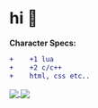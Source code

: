 # hi 👋
**Character Specs:**
```diff
+    +1 lua
+    +2 c/c++
+    html, css etc..

```


<a href="https://github.com/pr4sr">
  <img align="center" src="https://github-readme-stats.vercel.app/api?username=pr4sr" />
</a>

<a href="https://github.com/pr4sr">
  <img align="center" src="https://github-readme-stats.vercel.app/api/top-langs/?username=meta&layout=compact" />
</a>

